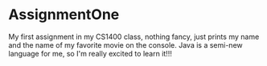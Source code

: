 # AssignmentOne
My first assignment in my CS1400 class, nothing fancy, just prints my name and the name of my favorite movie on the console. 
Java is a semi-new language for me, so I'm really excited to learn it!!!
